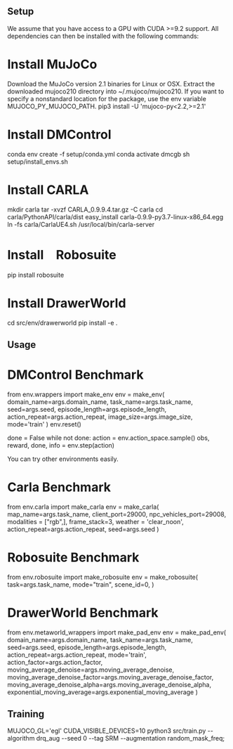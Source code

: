 
## Setup
We assume that you have access to a GPU with CUDA >=9.2 support. All dependencies can then be installed with the following commands:

# Install MuJoCo
Download the MuJoCo version 2.1 binaries for Linux or OSX.
Extract the downloaded mujoco210 directory into \~/.mujoco/mujoco210.
If you want to specify a nonstandard location for the package, use the env variable MUJOCO_PY_MUJOCO_PATH.
pip3 install -U 'mujoco-py<2.2,>=2.1'


# Install DMControl
conda env create -f setup/conda.yml
conda activate dmcgb
sh setup/install_envs.sh


# Install CARLA
mkdir carla
tar -xvzf CARLA_0.9.9.4.tar.gz -C carla
cd carla/PythonAPI/carla/dist
easy_install carla-0.9.9-py3.7-linux-x86_64.egg
ln -fs carla/CarlaUE4.sh /usr/local/bin/carla-server


# Install　Robosuite
pip install robosuite


# Install DrawerWorld
cd src/env/drawerworld
pip install -e .





## Usage
# DMControl Benchmark

from env.wrappers import make_env
env = make_env(
        domain_name=args.domain_name,
        task_name=args.task_name,
        seed=args.seed,
        episode_length=args.episode_length,
        action_repeat=args.action_repeat,
        image_size=args.image_size,
        mode='train'
)
env.reset()

done = False
while not done:
    action = env.action_space.sample()
    obs, reward, done, info = env.step(action)  


You can try other environments easily.
# Carla Benchmark
from env.carla import make_carla
env = make_carla(
    map_name=args.task_name,
    client_port=29000,
    npc_vehicles_port=29008,
    modalities = ["rgb",],
    frame_stack=3,
    weather = 'clear_noon',
    action_repeat=args.action_repeat,
    seed=args.seed
)


# Robosuite Benchmark
from env.robosuite import make_robosuite
env = make_robosuite(
    task=args.task_name,
    mode="train",
    scene_id=0,
)

# DrawerWorld Benchmark
from env.metaworld_wrappers import make_pad_env
env = make_pad_env(
        domain_name=args.domain_name,
        task_name=args.task_name,
        seed=args.seed,
        episode_length=args.episode_length,
        action_repeat=args.action_repeat,
        mode='train',
        action_factor=args.action_factor,
        moving_average_denoise=args.moving_average_denoise,
        moving_average_denoise_factor=args.moving_average_denoise_factor,
        moving_average_denoise_alpha=args.moving_average_denoise_alpha,
        exponential_moving_average=args.exponential_moving_average
)


## Training

MUJOCO_GL='egl' CUDA_VISIBLE_DEVICES=10  python3 src/train.py   --algorithm drq_aug   --seed 0 --tag SRM  --augmentation random_mask_freq; 
